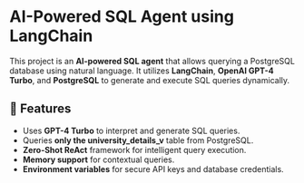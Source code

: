 # AI-Powered SQL Agent using LangChain

This project is an **AI-powered SQL agent** that allows querying a PostgreSQL database using natural language. It utilizes **LangChain**, **OpenAI GPT-4 Turbo**, and **PostgreSQL** to generate and execute SQL queries dynamically.

## 🚀 Features
- Uses **GPT-4 Turbo** to interpret and generate SQL queries.
- Queries **only the university_details_v** table from PostgreSQL.
- **Zero-Shot ReAct** framework for intelligent query execution.
- **Memory support** for contextual queries.
- **Environment variables** for secure API keys and database credentials.
